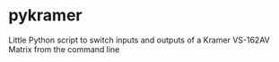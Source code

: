 # pykramer
Little Python script to switch inputs and outputs of a Kramer VS-162AV Matrix from the command line
